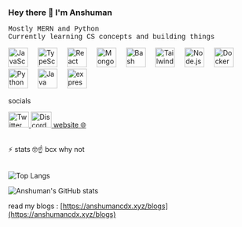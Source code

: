 ### Hey there 👋 I'm Anshuman

<pre style="font-family: 'Courier New', monospace;">
Mostly MERN and Python 
Currently learning CS concepts and building things </pre>

<div align="left">
  <img src="https://cdn.jsdelivr.net/gh/devicons/devicon/icons/javascript/javascript-original.svg" height="40" alt="JavaScript logo" />
  <img width="12" />
  <img src="https://cdn.jsdelivr.net/gh/devicons/devicon/icons/typescript/typescript-original.svg" height="40" alt="TypeScript logo" />
  <img width="12" />
  <img src="https://cdn.jsdelivr.net/gh/devicons/devicon/icons/react/react-original.svg" height="40" alt="React logo" />
  <img width="12" />
  <img src="https://cdn.jsdelivr.net/gh/devicons/devicon/icons/mongodb/mongodb-original.svg" height="40" alt="MongoDB logo" />
  <img width="12" />
  <img src="https://cdn.jsdelivr.net/gh/devicons/devicon/icons/bash/bash-original.svg" height="40" alt="Bash logo" />
  <img width="12" />
  <img src="https://cdn.jsdelivr.net/gh/devicons/devicon/icons/tailwindcss/tailwindcss-original-wordmark.svg" height="40" alt="Tailwind CSS logo" />
  <img width="12" />
  <img src="https://cdn.jsdelivr.net/gh/devicons/devicon/icons/nodejs/nodejs-original.svg" height="40" alt="Node.js logo" />
  <img width="12" />
  <img src="https://cdn.jsdelivr.net/gh/devicons/devicon/icons/docker/docker-original.svg" height="40" alt="Docker logo" />
  <img width="12" />
  <img src="https://cdn.jsdelivr.net/gh/devicons/devicon/icons/python/python-original.svg" height="40" alt="Python logo" />
  <img width="12" />
  <img src="https://cdn.jsdelivr.net/gh/devicons/devicon/icons/java/java-original.svg" height="40" alt="Java logo" />
  <img width="12" />
  <img src="https://cdn.jsdelivr.net/gh/devicons/devicon/icons/express/express-original.svg" height="40" alt="express logo" />
</div>


socials

<div align="left">  <a href="https://x.com/anshumancdx" target="_blank"> <img src="https://raw.githubusercontent.com/maurodesouza/profile-readme-generator/master/src/assets/icons/social/twitter/default.svg" width="42" height="32" alt="Twitter logo" /> </a> <a href="https://discord.com/users/thelazymonkee" target="_blank"> <img src="https://raw.githubusercontent.com/maurodesouza/profile-readme-generator/master/src/assets/icons/social/discord/default.svg" width="42" height="32" alt="Discord logo" /> </a> <a href="https://anshumancdx.xyz" target="_blank">  <a href="anshumancdx.xyz" target="_blank"> website 🌐 </a></div>





###
<img height="8" />

<summary>⚡️ stats 🤓☝️ bcx why not  </summary>
<br />

![Top Langs](https://github-readme-stats.vercel.app/api/top-langs/?username=anshumancodes&layout=compact&hide=css,html)

![Anshuman's GitHub stats](https://github-readme-stats.vercel.app/api?username=anshumancodes&count_private=true&show_icons=true&theme=onedark)


read my blogs : [https://anshumancdx.xyz/blogs](https://anshumancdx.xyz/blogs)
